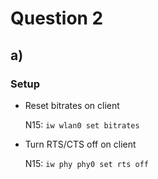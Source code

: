 # Question 2

## a)

### Setup

* Reset bitrates on client

	N15: `iw wlan0 set bitrates`
	
* Turn RTS/CTS off on client

	N15: `iw phy phy0 set rts off`
	

